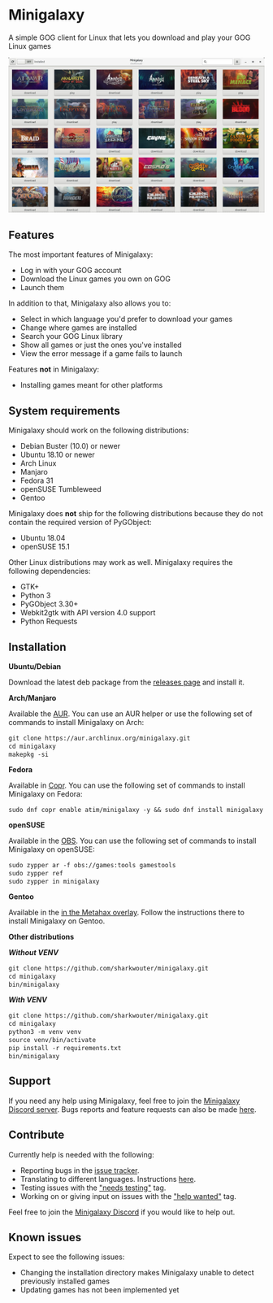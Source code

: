 # Minigalaxy

A simple GOG client for Linux that lets you download and play your GOG Linux games

![screenshot](screenshot.jpg?raw=true)

## Features

The most important features of Minigalaxy:

- Log in with your GOG account
- Download the Linux games you own on GOG
- Launch them

In addition to that, Minigalaxy also allows you to:

- Select in which language you'd prefer to download your games
- Change where games are installed
- Search your GOG Linux library
- Show all games or just the ones you've installed
- View the error message if a game fails to launch

Features **not** in Minigalaxy:

- Installing games meant for other platforms

## System requirements

Minigalaxy should work on the following distributions:

- Debian Buster (10.0) or newer
- Ubuntu 18.10 or newer
- Arch Linux
- Manjaro
- Fedora 31
- openSUSE Tumbleweed
- Gentoo

Minigalaxy does **not** ship for the following distributions because they do not contain the required version of PyGObject:

- Ubuntu 18.04
- openSUSE 15.1

Other Linux distributions may work as well. Minigalaxy requires the following dependencies:

- GTK+
- Python 3
- PyGObject 3.30+
- Webkit2gtk with API version 4.0 support
- Python Requests

## Installation

**Ubuntu/Debian**

Download the latest deb package from the [releases page](https://github.com/sharkwouter/minigalaxy/releases) and install it.

**Arch/Manjaro**

Available the [AUR](https://aur.archlinux.org/packages/minigalaxy). You can use an AUR helper or use the following set of commands to install Minigalaxy on Arch:

```shell script
git clone https://aur.archlinux.org/minigalaxy.git
cd minigalaxy
makepkg -si
```

**Fedora**

Available in [Copr](https://copr.fedorainfracloud.org/coprs/atim/minigalaxy/). You can use the following set of commands to install Minigalaxy on Fedora:

```shell script
sudo dnf copr enable atim/minigalaxy -y && sudo dnf install minigalaxy
```

**openSUSE**

Available in the [OBS](https://build.opensuse.org/package/show/games:tools/minigalaxy). You can use the following set of commands to install Minigalaxy on openSUSE:
```shell script
sudo zypper ar -f obs://games:tools gamestools
sudo zypper ref
sudo zypper in minigalaxy
```

**Gentoo**

Available in the [in the Metahax overlay](https://github.com/metafarion/metahax). Follow the instructions there to install Minigalaxy on Gentoo.

**Other distributions**

***Without VENV***
```shell script
git clone https://github.com/sharkwouter/minigalaxy.git
cd minigalaxy
bin/minigalaxy
```

***With VENV***
```shell script
git clone https://github.com/sharkwouter/minigalaxy.git
cd minigalaxy
python3 -m venv venv
source venv/bin/activate
pip install -r requirements.txt
bin/minigalaxy
```

## Support
If you need any help using Minigalaxy, feel free to join the [Minigalaxy Discord server](https://discord.gg/RC4cXVD).
Bugs reports and feature requests can also be made [here](https://github.com/sharkwouter/minigalaxy/issues).

## Contribute

Currently help is needed with the following:

- Reporting bugs in the [issue tracker](https://github.com/sharkwouter/minigalaxy/issues).
- Translating to different languages. Instructions [here](https://github.com/sharkwouter/minigalaxy/issues/17#issuecomment-569771040).
- Testing issues with the ["needs testing"](https://github.com/sharkwouter/minigalaxy/issues?q=is%3Aissue+is%3Aopen+label%3A%22needs+testing%22) tag.
- Working on or giving input on issues with the ["help wanted"](https://github.com/sharkwouter/minigalaxy/issues?q=is%3Aissue+is%3Aopen+label%3A%22help+wanted%22) tag.

Feel free to join the [Minigalaxy Discord](https://discord.gg/RC4cXVD) if you would like to help out.

## Known issues

Expect to see the following issues:

* Changing the installation directory makes Minigalaxy unable to detect previously installed games
* Updating games has not been implemented yet
